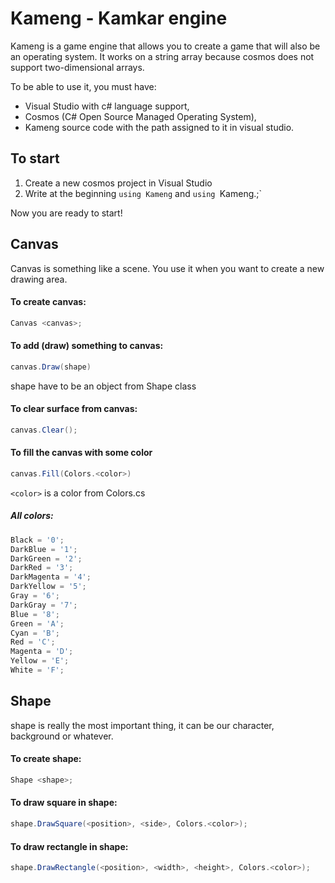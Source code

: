 # Kameng - Kamkar engine
Kameng is a game engine that allows you to create a game that will also be an operating system. It works on a string array because cosmos does not support two-dimensional arrays.

To be able to use it, you must have:
-  Visual Studio with c# language support,
- Cosmos (C# Open Source Managed Operating System),
- Kameng source code with the path assigned to it in visual studio.

## To start
1. Create a new cosmos project in Visual Studio
2. Write at the beginning `using Kameng` and `using `Kameng.<directory>;`

Now you are ready to start!

## Canvas
Canvas is something like a scene. You use it when you want to create a new drawing area.

#### To create canvas:
```cs
Canvas <canvas>;
```

#### To add (draw) something to canvas:
```cs
canvas.Draw(shape)
```
shape have to be an object from Shape class

#### To clear surface from canvas:
```cs
canvas.Clear();
```

#### To fill the canvas with some color
```cs
canvas.Fill(Colors.<color>)
```

`<color>` is a color from Colors.cs
##### All colors:
```cs
Black = '0';
DarkBlue = '1';
DarkGreen = '2';
DarkRed = '3';
DarkMagenta = '4';
DarkYellow = '5';
Gray = '6';
DarkGray = '7';
Blue = '8';
Green = 'A';
Cyan = 'B';
Red = 'C';
Magenta = 'D';
Yellow = 'E';
White = 'F';
```

## Shape
shape is really the most important thing, it can be our character, background or whatever.

#### To create shape:
```cs
Shape <shape>;
```

#### To draw square in shape:
```cs
shape.DrawSquare(<position>, <side>, Colors.<color>);
```

#### To draw rectangle in shape:
```cs
shape.DrawRectangle(<position>, <width>, <height>, Colors.<color>);
```
